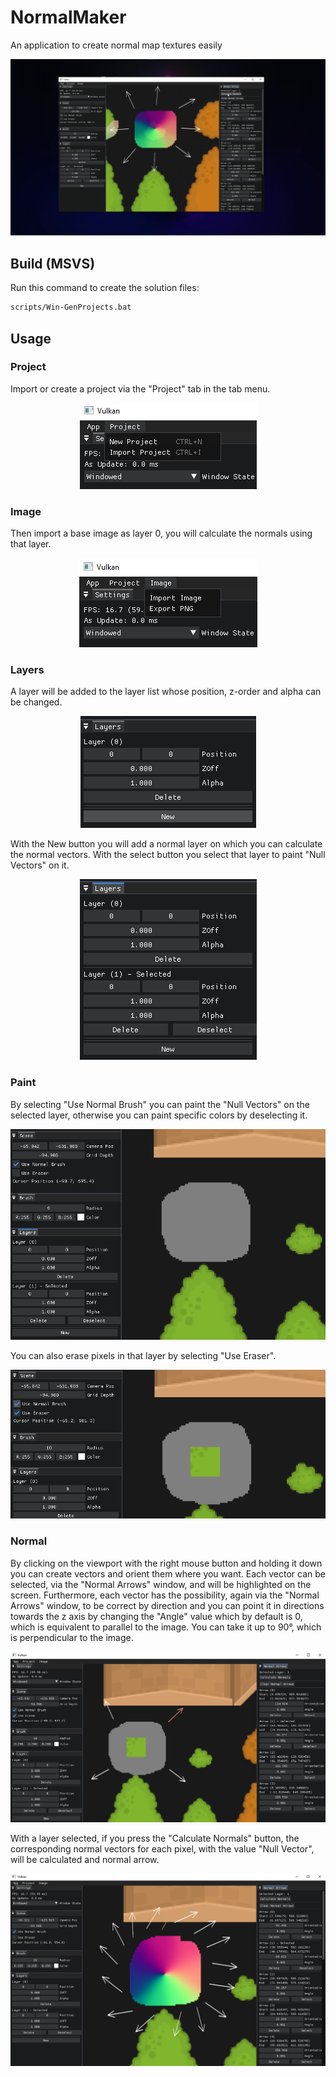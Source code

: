 # NormalMaker

An application to create normal map textures easily

[![NormalMaker](Resources/NormalMaker_Preview.png)](Resources/NormalMaker.mp4)

## Build (MSVS)

Run this command to create the solution files:

```bash
scripts/Win-GenProjects.bat
```

## Usage

### Project

Import or create a project via the "Project" tab in the tab menu.

<p align="center">
  <img src="Resources/Project.png" alt="Project">
</p>

### Image

Then import a base image as layer 0, you will calculate the normals using that layer.

<p align="center">
  <img src="Resources/Image.png" alt="Project">
</p>

### Layers

A layer will be added to the layer list whose position, z-order and alpha can be changed.

<p align="center">
  <img src="Resources/Layers.png" alt="Project">
</p>

With the New button you will add a normal layer on which you can calculate the normal vectors.
With the select button you select that layer to paint "Null Vectors" on it.

<p align="center">
  <img src="Resources/NormalLayer.png" alt="Project">
</p>

### Paint

By selecting "Use Normal Brush" you can paint the "Null Vectors" on the selected layer, otherwise you can paint specific colors by deselecting it.

<p align="center">
  <img src="Resources/Paint.png" alt="Project">
</p>

You can also erase pixels in that layer by selecting "Use Eraser".

<p align="center">
  <img src="Resources/Erase.png" alt="Project">
</p>

### Normal

By clicking on the viewport with the right mouse button and holding it down you can create vectors and orient them where you want.
Each vector can be selected, via the "Normal Arrows" window, and will be highlighted on the screen.
Furthermore, each vector has the possibility, again via the "Normal Arrows" window, to be correct by direction and you can point it in directions towards the z axis by changing the "Angle" value which by default is 0, which is equivalent to parallel to the image.
You can take it up to 90°, which is perpendicular to the image.

<p align="center">
  <img src="Resources/Arrows.png" alt="Project">
</p>

With a layer selected, if you press the "Calculate Normals" button, the corresponding normal vectors for each pixel, with the value "Null Vector", will be calculated and normal arrow.

<p align="center">
  <img src="Resources/Normal.png" alt="Project">
</p>
